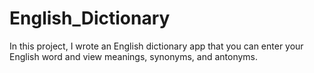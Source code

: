 # English_Dictionary
In this project, I wrote an English dictionary app that you can enter your English word and view meanings, synonyms, and antonyms.
